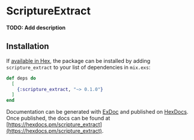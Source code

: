 # ScriptureExtract

**TODO: Add description**

## Installation

If [available in Hex](https://hex.pm/docs/publish), the package can be installed
by adding `scripture_extract` to your list of dependencies in `mix.exs`:

```elixir
def deps do
  [
    {:scripture_extract, "~> 0.1.0"}
  ]
end
```

Documentation can be generated with [ExDoc](https://github.com/elixir-lang/ex_doc)
and published on [HexDocs](https://hexdocs.pm). Once published, the docs can
be found at [https://hexdocs.pm/scripture_extract](https://hexdocs.pm/scripture_extract).

